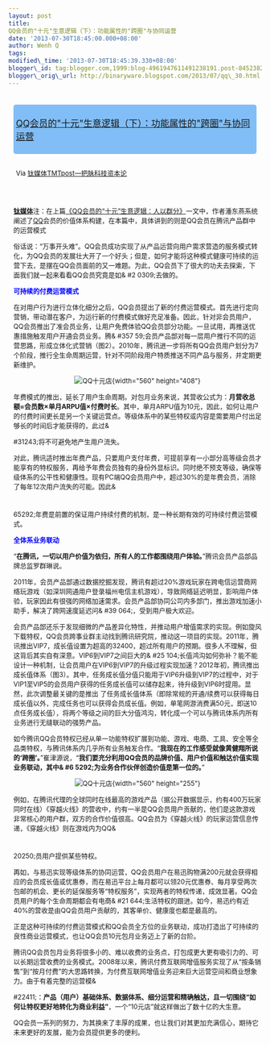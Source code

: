 ```yaml
--- 
layout: post 
title:
QQ会员的"十元"生意逻辑（下）：功能属性的"跨圈"与协同运营 
date: '2013-07-30T18:45:00.000+08:00' 
author: Wenh Q
tags:
modified\_time: '2013-07-30T18:45:39.330+08:00' 
blogger\_id: tag:blogger.com,1999:blog-4961947611491238191.post-8452382199484296040
blogger\_orig\_url: http://binaryware.blogspot.com/2013/07/qq\_30.html
---
```

<div style="font-size: 13px; padding: 5px;">

</div>

<div
style="background: #81BEF7; border-radius: 5px; font-size: 18px; margin: 10px; padding: 5px;">

[QQ会员的"十元"生意逻辑（下）：功能属性的"跨圈"与协同运营](http://www.tmtpost.com/52587.html)

</div>

<div style="margin: 10px; padding: 5px;">

<div style="font-size: 13px;">

Via [钛媒体TMTpost—把脉科技资本论](http://www.tmtpost.com/)

</div>

</div>

<div style="font-size: 13px; padding: 15px 0 10px 10px;">

<span
style="color: blue;">**[钛媒体](http://www.tmtpost.com/ "钛媒体")**</span>注：在上篇[《QQ会员的“十元”生意逻辑：人以群分》](http://www.tmtpost.com/52116.html)一文中，作者潘东燕系统阐述了[QQ](http://www.tmtpost.com/tag/qq "查看 QQ 中的全部文章")会员的价值体系构建，在本篇中，具体讲到的则是QQ会员在腾讯产品群中的运营模式



俗话说：“万事开头难”。QQ会员成功实现了从产品运营向用户需求营造的服务模式转化，为QQ会员的发展壮大开了一个好头；但是，如何才能将这种模式健康可持续的运营下去，是摆在QQ会员面前的又一难题。为此，QQ会员下了很大的功夫去探索，下面我们就一起来看看QQ会员究竟是如&
#2
0309;去做的。



<span style="color: blue;">**可持续的付费运营模式**</span>

在对用户行为进行立体化细分之后，QQ会员提出了新的付费运营模式。首先进行定向营销，带动潜在客户，为运行新的付费模式做好充足准备。因此，针对非会员用户，QQ会员推出了准会员业务，让用户免费体验QQ会员部分功能。一旦试用，再推送优惠措施触发用户开通会员业务。腾&
#357
59;会员产品部对每一层用户推行不同的运营思路，形成立体化式营销（图2）。2010年，腾讯进一步将所有QQ会员用户划分为7个阶段，推行全生命周期运营，针对不同阶段用户特质推送不同产品与服务，并定期更新维护。

<div align="center">

![QQ十元店](http://www.tmtpost.com/wp-content/uploads/2013/07/137516645290-560x408.jpg "QQ十元店"){width="560"
height="408"}

</div>

年费模式的推出，延长了用户生命周期。对包月业务来说，其营收公式为：**月营收总额=会员数×单月ARPU值×付费时长**。其中，单月ARPU值为10元，因此，如何让用户的付费时间更长是另一个关键运营点。等级体系中的某些特权或内容是需要用户付出足够长的时间后才能获得的，此过&

#31243;将不可避免地产生用户流失。

对此，腾讯适时推出年费产品，只要用户支付年费，可提前享有一小部分高等级会员才能享有的特权服务，再给予年费会员独有的身份外显标识。同时绝不预支等级，确保等级体系的公平性和健康性。现有PC端QQ会员用户中，超过30%的是年费会员，消除了每年12次用户流失的可能。因此&
#
65292;年费是前置的保证用户持续付费的机制，是一种长期有效的可持续付费运营模式。



<span style="color: blue;">**全体系业务联动**</span>

“**在腾讯，一切以用户价值为依归，所有人的工作都围绕用户体验。**”腾讯会员产品部品牌总监罗群琳说。

2011年，会员产品部通过数据挖掘发现，腾讯有超过20%游戏玩家在跨电信运营商网络玩游戏（如深圳网通用户登录福州电信主机游戏），导致网络延迟明显，影响用户体验，玩家因此有很强的网络加速需求。会员产品部协同公司内多部门，推出游戏加速小助手，解决了跨网速度延迟问&
#39
064;，受到用户极大欢迎。

会员产品部还乐于发现细微的产品差异化特性，并推动用户增值需求的实现。例如旋风下载特权，QQ会员跨事业群主动找到腾讯研究院，推动这一项目的实现。2011年，腾讯推出VIP7，成长值设置为超高的32400，超过所有用户的预期。很多人不理解，但这背后其实自有深意。VIP6到VIP7之间巨大的&
#25
104;长值鸿沟如何弥补？能不能设计一种机制，让会员用户在VIP6到VIP7的升级过程实现加速？2012年初，腾讯推出成长值体系（图3）。其中，任务成长值分值只能用于VIP6升级到VIP7的过程中，对于VIP1至VIP5的会员用户获得的任务成长值可以储存起来，待升级到VIP6时提用。显然，此次调整最关键的是推出
了任务成长值体系（即除常规的开通/续费可以获得每日成长值以外，完成任务也可以获得会员成长值。例如，单笔网游消费满50元，即送10点任务成长值），将两个等级之间的巨大分值鸿沟，转化成一个可以与腾讯体系内所有业务进行无缝联动的强势产品。

如今腾讯QQ会员特权已经从单一功能特权扩展到功能、游戏、电商、工具、安全等全品类特权，与腾讯体系内几乎所有业务触发合作。“**我现在的工作感受就像黄健翔所说的‘跨圈’。**”崔津源说，“**我们要充分利用QQ会员的品牌价值、用户价值和触达价值实现业务联动，其中&
#6
5292;为业务合作伙伴创造价值是第一位的。**”

<div align="center">

![QQ十元店](http://www.tmtpost.com/wp-content/uploads/2013/07/137516652283-560x255.jpg "QQ十元店"){width="560"
height="255"}

</div>

例如，在腾讯代理的全球同时在线最高的游戏产品（据公开数据显示，约有400万玩家同时在线）《穿越火线》的营收中，约有一半是QQ会员用户贡献的，他们是这款游戏非常核心的用户群，双方的合作价值很高。QQ会员为《穿越火线》的玩家运营信息传递，《穿越火线》则在游戏内为QQ&
#
20250;员用户提供某些特权。

再如，与易迅实现等级体系的协同运营，QQ会员用户在易迅购物满200元就会获得相应的会员成长值或优惠券，而在易迅平台上每月都可以领20元优惠券、每月享受两次包邮的机会、更长的延保服务等“特权服务”，实现两者的特权传递，成效显著。QQ会员用户的每个生命周期都会有电商&
#21
644;生活特权的跟进。如今，易迅约有近40%的营收是由QQ会员用户贡献的，其客单价、健康度也都是最高的。

正是这种可持续的付费运营模式和QQ会员全方位的业务联动，成功打造出了可持续的良性商业运营模式，也让QQ会员10元包月业务迈上了新的台阶。



腾讯QQ会员包月业务将很多小的、难以收费的业务点，打包成更大更有吸引力的、可以长期运营收费的业务模式。2008年以来，腾讯付费互联网增值服务实现了从“按条销售”到“按月付费”的大思路转换，为付费互联网增值业务迎来巨大运营空间和商业想象力。由于有着完整的运营模&

#22411;：**产品（用户）基础体系、数据体系、细分运营和精确触达，且一切围绕“如何让特权更好地转化为商业利益”**，一个“10元店”就这样做出了数十亿的大生意。

QQ会员一系列的努力，为其换来了丰厚的成果，也让我们对其更加充满信心，期待它未来更好的发展，能为会员提供更多的便利。

</div>
